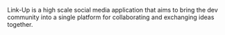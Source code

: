 
Link-Up is a high scale social media application that aims to bring the dev community into a single platform for collaborating and exchanging ideas together.
